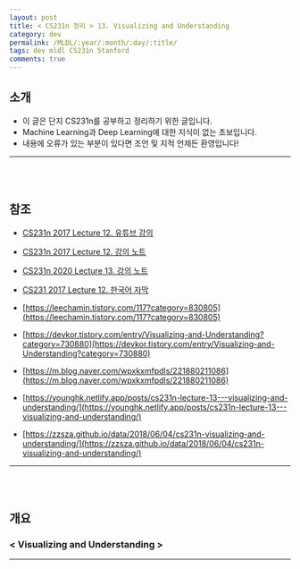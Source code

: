 ```yaml
---
layout: post
title: < CS231n 정리 > 13. Visualizing and Understanding
category: dev
permalink: /MLDL/:year/:month/:day/:title/
tags: dev mldl CS231n Stanford
comments: true
---
```


## 소개
- 이 글은 단지 CS231n를 공부하고 정리하기 위한 글입니다.
- Machine Learning과 Deep Learning에 대한 지식이 없는 초보입니다.
- 내용에 오류가 있는 부분이 있다면 조언 및 지적 언제든 환영입니다!

---
<br><br>


## 참조
- [CS231n 2017 Lecture 12. 유튜브 강의](https://www.youtube.com/watch?v=6wcs6szJWMY&ab_channel=StanfordUniversitySchoolofEngineering)

- [CS231n 2017 Lecture 12. 강의 노트](http://cs231n.stanford.edu/slides/2017/cs231n_2017_lecture12.pdf)

- [CS231n 2020 Lecture 13. 강의 노트](http://cs231n.stanford.edu/slides/2020/lecture_13.pdf)

- [CS231 2017 Lecture 12. 한국어 자막](https://github.com/visionNoob/CS231N_17_KOR_SUB/blob/master/kor/Lecture%2012%20%20%20Visualizing%20and%20Understanding.ko.srt)

- [https://leechamin.tistory.com/117?category=830805](https://leechamin.tistory.com/117?category=830805)

- [https://devkor.tistory.com/entry/Visualizing-and-Understanding?category=730880](https://devkor.tistory.com/entry/Visualizing-and-Understanding?category=730880)

- [https://m.blog.naver.com/wpxkxmfpdls/221880211086](https://m.blog.naver.com/wpxkxmfpdls/221880211086)

- [https://younghk.netlify.app/posts/cs231n-lecture-13---visualizing-and-understanding/](https://younghk.netlify.app/posts/cs231n-lecture-13---visualizing-and-understanding/)

- [https://zzsza.github.io/data/2018/06/04/cs231n-visualizing-and-understanding/](https://zzsza.github.io/data/2018/06/04/cs231n-visualizing-and-understanding/)

---
<br><br>

## 개요
### < Visualizing and Understanding >

---
